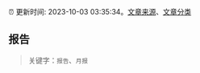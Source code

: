 :alarm_clock: 更新时间: 2023-10-03 03:35:34。[文章来源](/README.md)、[文章分类](/TAGS.md)

## 报告


> 关键字：`报告`、`月报`



